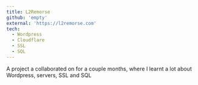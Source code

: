 ```yaml
---
title: L2Remorse
github: 'empty'
external: 'https://l2remorse.com'
tech:
  - Wordpress
  - Cloudflare
  - SSL
  - SQL
---
```

A project a collaborated on for a couple months, where I learnt a lot about Wordpress, servers, SSL and SQL